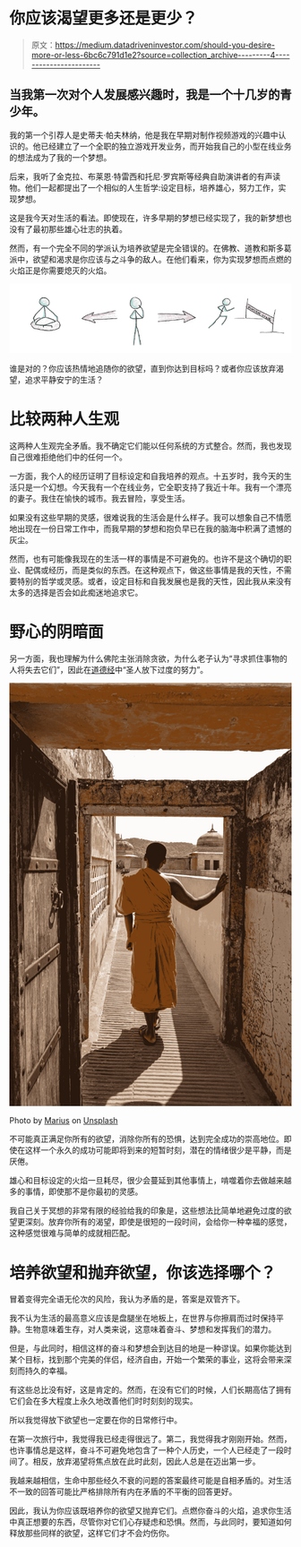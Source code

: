 # 你应该渴望更多还是更少？

> 原文：<https://medium.datadriveninvestor.com/should-you-desire-more-or-less-6bc6c791d1e2?source=collection_archive---------4----------------------->

## 当我第一次对个人发展感兴趣时，我是一个十几岁的青少年。

我的第一个引荐人是史蒂夫·帕夫林纳，他是我在早期对制作视频游戏的兴趣中认识的。他已经建立了一个全职的独立游戏开发业务，而开始我自己的小型在线业务的想法成为了我的一个梦想。

后来，我听了金克拉、布莱恩·特雷西和托尼·罗宾斯等经典自助演讲者的有声读物。他们一起都提出了一个相似的人生哲学:设定目标，培养雄心，努力工作，实现梦想。

这是我今天对生活的看法。即使现在，许多早期的梦想已经实现了，我的新梦想也没有了最初那些雄心壮志的执着。

然而，有一个完全不同的学派认为培养欲望是完全错误的。在佛教、道教和斯多葛派中，欲望和渴求是你应该与之斗争的敌人。在他们看来，你为实现梦想而点燃的火焰正是你需要熄灭的火焰。

![](img/5c93d8b003d1d51438855617cb9bc7d0.png)

谁是对的？你应该热情地追随你的欲望，直到你达到目标吗？或者你应该放弃渴望，追求平静安宁的生活？

# 比较两种人生观

这两种人生观完全矛盾。我不确定它们能以任何系统的方式整合。然而，我也发现自己很难拒绝他们中的任何一个。

一方面，我个人的经历证明了目标设定和自我培养的观点。十五岁时，我今天的生活只是一个幻想。今天我有一个在线业务，它全职支持了我近十年。我有一个漂亮的妻子。我住在愉快的城市。我去冒险，享受生活。

如果没有这些早期的灵感，很难说我的生活会是什么样子。我可以想象自己不情愿地出现在一份日常工作中，而我早期的梦想和抱负早已在我的脑海中积满了遗憾的灰尘。

然而，也有可能像我现在的生活一样的事情是不可避免的。也许不是这个确切的职业、配偶或经历，而是类似的东西。在这种观点下，做这些事情是我的天性，不需要特别的哲学或灵感。或者，设定目标和自我发展也是我的天性，因此我从来没有太多的选择是否会如此痴迷地追求它。

# 野心的阴暗面

另一方面，我也理解为什么佛陀主张消除贪欲，为什么老子认为“寻求抓住事物的人将失去它们”，因此在[道德经](https://www.scotthyoung.com/blog/2018/03/27/book-club-tao-te-ching-march-2018/)中“圣人放下过度的努力”。

![](img/0d1ef10e8546c903859630390b726cdb.png)

Photo by [Marius](https://unsplash.com/@marius_oprea?utm_source=medium&utm_medium=referral) on [Unsplash](https://unsplash.com?utm_source=medium&utm_medium=referral)

不可能真正满足你所有的欲望，消除你所有的恐惧，达到完全成功的崇高地位。即使在这样一个永久的成功可能即将到来的短暂时刻，潜在的情绪很少是平静，而是厌倦。

雄心和目标设定的火焰一旦耗尽，很少会蔓延到其他事情上，啃噬着你去做越来越多的事情，即使那不是你最初的灵感。

我自己关于冥想的非常有限的经验给我的印象是，这些想法比简单地避免过度的欲望更深刻。放弃你所有的渴望，即使是很短的一段时间，会给你一种幸福的感觉，这种感觉很难与简单的成就相匹配。

# 培养欲望和抛弃欲望，你该选择哪个？

冒着变得完全语无伦次的风险，我认为矛盾的是，答案是双管齐下。

我不认为生活的最高意义应该是盘腿坐在地板上，在世界与你擦肩而过时保持平静。生物意味着生存，对人类来说，这意味着奋斗、梦想和发挥我们的潜力。

但是，与此同时，相信这样的奋斗和梦想会到达目的地是一种谬误。如果你能达到某个目标，找到那个完美的伴侣，经济自由，开始一个繁荣的事业，这将会带来深刻而持久的幸福。

有这些总比没有好，这是肯定的。然而，在没有它们的时候，人们长期高估了拥有它们会在多大程度上永久地改善他们时时刻刻的现实。

所以我觉得放下欲望也一定要在你的日常修行中。

在第一次旅行中，我觉得我已经走得很远了。第二，我觉得我才刚刚开始。然而，也许事情总是这样，奋斗不可避免地包含了一种个人历史，一个人已经走了一段时间了。相反，放弃渴望将焦点放在此时此刻，因此人总是在迈出第一步。

我越来越相信，生命中那些经久不衰的问题的答案最终可能是自相矛盾的。对生活不一致的回答可能比严格排除所有内在矛盾的不平衡的回答更好。

因此，我认为你应该既培养你的欲望又抛弃它们。点燃你奋斗的火焰，追求你生活中真正想要的东西，尽管你对它们心存疑虑和恐惧。然而，与此同时，要知道如何释放那些同样的欲望，这样它们才不会灼伤你。